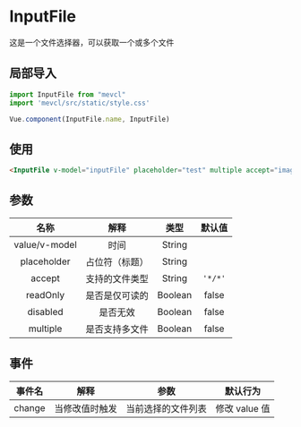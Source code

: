 # InputFile

这是一个文件选择器，可以获取一个或多个文件

## 局部导入
```js
import InputFile from "mevcl"
import 'mevcl/src/static/style.css'

Vue.component(InputFile.name, InputFile)
```

## 使用
```html
<InputFile v-model="inputFile" placeholder="test" multiple accept="image/*"></InputFile>
```

## 参数

| 名称 | 解释 | 类型 | 默认值 |
|:-:|:-:|:-:|:-:|
| value/v-model | 时间 | String |  |
| placeholder | 占位符（标题） | String |  |
| accept | 支持的文件类型 | String | `'*/*'`
| readOnly | 是否是仅可读的 | Boolean | false |
| disabled | 是否无效 | Boolean | false |
| multiple | 是否支持多文件 | Boolean | false |

## 事件

| 事件名 | 解释 | 参数 | 默认行为 |
|:-:|:-:|:-:|:-:|
| change | 当修改值时触发 | 当前选择的文件列表 | 修改 value 值 |
